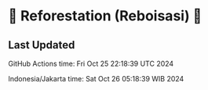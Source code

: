 
# 🌳 Reforestation (Reboisasi) 🌲

## Last Updated

GitHub Actions time: Fri Oct 25 22:18:39 UTC 2024

Indonesia/Jakarta time: Sat Oct 26 05:18:39 WIB 2024

